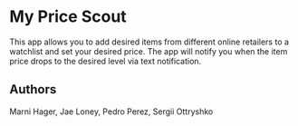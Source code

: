 # My Price Scout

This app allows you to add desired items from different online retailers to a watchlist and set your desired price. The app will notify you when the item price drops to the desired level via text notification.

## Authors
Marni Hager, Jae Loney, Pedro Perez, Sergii Ottryshko
